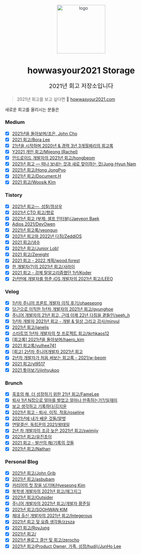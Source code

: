 <p align="center" style="color: #343a40">
  <img src="https://user-images.githubusercontent.com/9082598/147968108-7bdfa706-e1cc-44db-b54b-c44f65de2e33.jpg" alt="logo" height="160px">
  <h1 align="center">howwasyour2021 Storage</h1>
</p>
<p align="center" style="font-size: 1.2rem;">2021년 회고 저장소입니다</p>

> 2021년 회고를 보고 싶다면 🚀 [howwasyour2021.com](https://howwasyour2021.com)

새로운 회고를 올리시는 분들은

### Medium
- [x] [2021년을 돌아보며/조은, John Cho](https://euncho.medium.com/2021%EB%85%84%EC%9D%84-%EB%8F%8C%EC%95%84%EB%B3%B4%EB%A9%B0-58c1bf88b44b)
- [x] [2021 회고/Bora Lee](https://violetboralee.medium.com/2021-%ED%9A%8C%EA%B3%A0-20616cec9f2d?p=20616cec9f2d)
- [x] [21년을 시작하며 2020년 & 경력 3년 3개월짜리의 회고록](https://geniusk.medium.com/21%EB%85%84%EC%9D%84-%EC%8B%9C%EC%9E%91%ED%95%98%EB%A9%B0-2020%EB%85%84-%EA%B2%BD%EB%A0%A5-3%EB%85%84-3%EA%B0%9C%EC%9B%94%EC%A7%9C%EB%A6%AC%EC%9D%98-%ED%9A%8C%EA%B3%A0%EB%A1%9D-3e5cca831a48)
- [x] [Y2021 개인 회고/Mijeong (Rachel)](https://mjspring.medium.com/y2021-%EA%B0%9C%EC%9D%B8-%ED%9A%8C%EA%B3%A0-5fae6b8d6077?p=5fae6b8d6077)
- [x] [안드로이드 개발자의 2021년 회고/hongbeom](https://hongbeomi.medium.com/%EC%95%88%EB%93%9C%EB%A1%9C%EC%9D%B4%EB%93%9C-%EA%B0%9C%EB%B0%9C%EC%9E%90%EC%9D%98-2021%EB%85%84-%ED%9A%8C%EA%B3%A0-79b38173127d)
- [x] [2021년 회고 — 떠나 보내는 것과 새로 맞이하는 것/Jung-Hyun Nam](https://cloudeveloper.net/2021%EB%85%84-%ED%9A%8C%EA%B3%A0-%EB%96%A0%EB%82%98-%EB%B3%B4%EB%82%B4%EB%8A%94-%EA%B2%83%EA%B3%BC-%EC%83%88%EB%A1%9C-%EB%A7%9E%EC%9D%B4%ED%95%98%EB%8A%94-%EA%B2%83-a6a4adef761e)
- [x] [2021년 회고/Hong JongPyo](https://honor-driven.dev/2021%EB%85%84-%ED%9A%8C%EA%B3%A0-144643540bba)
- [x] [2021년 회고/Document.H](https://medium.com/h-document/2021%EB%85%84-%ED%9A%8C%EA%B3%A0-1e50c1c73760)
- [x] [2021 회고/Woosik Kim](https://well-balanced.medium.com/2021-%ED%9A%8C%EA%B3%A0-fedee5f974f5)

### Tistory
- [x] [2021년 회고―, 성찰/정상우](https://pronist.tistory.com/159)
- [x] [2021년 CTO 회고/향로](https://jojoldu.tistory.com/626)
- [x] [2021년 회고 (부제: 셀프 인터뷰)/Jaeyeon Baek](https://jybaek.tistory.com/945)
- [x] [Adios 2021/DevOwen](https://devowen.com/433)
- [x] [2021년 회고록/yeongun](https://yeongunheo.tistory.com/entry/%F0%9F%92%BB2021%EB%85%84-%ED%9A%8C%EA%B3%A0%EB%A1%9D)
- [x] [2021년 회고와 2022년 다짐/ZeddiOS](https://zeddios.tistory.com/1330)
- [x] [2021 회고/냄수](https://nsios.tistory.com/172)
- [x] [2021년 회고/Junior Lob!](https://lob-dev.tistory.com/entry/2021%EB%85%84-%ED%9A%8C%EA%B3%A0)
- [x] [2021 회고/Zereight](https://zereight.tistory.com/1147)
- [x] [2021 회고 - 2022 계획/wood.forest](https://woodforest.tistory.com/851)
- [x] [한 개발자(?)의 2021년 회고/사라이](https://saranf-click.tistory.com/29?category=871408)
- [x] [2021 회고 - 강제 탈알고리즘했던 1년/Koder](https://blog.koderpark.dev/m/216)
- [x] [2년만에 개발자를 멈춘 iOS 개발자의 2021년 회고/LEEO](https://dev200ok.blogspot.com/2022/01/2-ios-2021.html)

### Velog
- [x] [1년차 주니어 프론트 개발자 이직 후기/ohaeseong](https://velog.io/@ohaeseong/1%EB%85%84%EC%B0%A8-%EC%A3%BC%EB%8B%88%EC%96%B4-%ED%94%84%EB%A1%A0%ED%8A%B8-%EA%B0%9C%EB%B0%9C%EC%9E%90-%EC%9D%B4%EC%A7%81-%ED%9B%84%EA%B8%B0)
- [x] [당근으로 이직한 1년차 개발자의 2021년 회고/gyunghoe](https://velog.io/@gyunghoe/%EB%8B%B9%EA%B7%BC%EC%9C%BC%EB%A1%9C-%EC%9D%B4%EC%A7%81%ED%95%9C-1%EB%85%84%EC%B0%A8-%EA%B0%9C%EB%B0%9C%EC%9E%90%EC%9D%98-2021%EB%85%84-%ED%9A%8C%EA%B3%A0)
- [x] [주니어 개발자의 21년 회고, 근데 이제 22년 다짐을 곁들인/seeh_h](https://velog.io/@seeh_h/21%EB%85%84-%ED%9A%8C%EA%B3%A0)
- [x] [1년차 개발자 2021년 회고 - 개발 & 일상 그리고 감사/minyul](https://velog.io/@minyul/2021%EB%85%84-%ED%9A%8C%EA%B3%A0)
- [x] [2021년 회고/janeljs](https://velog.io/@janeljs/2021%EB%85%84-%ED%9A%8C%EA%B3%A0)
- [x] [스타트업 1년차 개발자의 첫 프로젝트 회고/tkrhkaos12](https://velog.io/@tkrhkaos12/%EC%8A%A4%ED%83%80%ED%8A%B8%EC%97%85-1%EB%85%84%EC%B0%A8-%EA%B0%9C%EB%B0%9C%EC%9E%90%EC%9D%98-%EC%B2%AB-%ED%94%84%EB%A1%9C%EC%A0%9D%ED%8A%B8-%ED%9A%8C%EA%B3%A0)
- [x] [[회고록] 2021년을 돌아보며/haero_kim](https://velog.io/@haero_kim/%ED%9A%8C%EA%B3%A0%EB%A1%9D-2021%EB%85%84%EC%9D%84-%EB%8F%8C%EC%95%84%EB%B3%B4%EB%A9%B0)
- [x] [2021 회고록/yulhee741](https://velog.io/@yulhee741/2021-%ED%9A%8C%EA%B3%A0%EB%A1%9D)
- [x] [[회고] 2년차 주니어개발자 2021년 회고](https://velog.io/@kimyeji203/%ED%9A%8C%EA%B3%A0-2%EB%85%84%EC%B0%A8-%EC%A3%BC%EB%8B%88%EC%96%B4%EA%B0%9C%EB%B0%9C%EC%9E%90-2021%EB%85%84-%ED%9A%8C%EA%B3%A0)
- [x] [2년차 개발자가 처음 써보는 회고록 - 2021/w-beom](https://velog.io/@w-beom/1.5%EB%85%84%EC%B0%A8-%EA%B0%9C%EB%B0%9C%EC%9E%90%EA%B0%80-%EC%B2%98%EC%9D%8C-%EC%8D%A8%EB%B3%B4%EB%8A%94-%ED%9A%8C%EA%B3%A0%EB%A1%9D-2021)
- [x] [2021 회고/yl9517](https://velog.io/@yl9517/2021-%ED%9A%8C%EA%B3%A0)
- [x] [2021 톺아보기/jinhyukoo](https://velog.io/@jinhyukoo/2021-%ED%86%BA%EC%95%84%EB%B3%B4%EA%B8%B0)

### Brunch
- [x] [흑호의 해, 더 성장하기 위한 21년 회고/FameLee](https://brunch.co.kr/@famelee/51)
- [x] [퇴사 1년,N잡으로 얼마를 벌었고 얼마나 만족하는가?/일재미](https://brunch.co.kr/@dailylifefun/27)
- [x] [보고 생각하고 기록하다/김지윤](https://brunch.co.kr/@outlines/60)
- [x] [2021년 회고 - 퇴사, 이직, 적응/roseline](https://brunch.co.kr/@roseline/29)
- [x] [2021년에 내가 배운 것들/알벗](https://brunch.co.kr/@albertlee12uqzv/38)
- [x] [연말결산, 독립꾼의 2021/왕태일](https://brunch.co.kr/@theking/20)
- [x] [2년 차 개발자의 조금 늦은 2021년 회고/swimjiy](https://brunch.co.kr/@swimjiy/38)
- [x] [2021년 회고/유진초이](https://brunch.co.kr/@eugeen/5)
- [x] [2021 회고 - 발산의 해/기록의 것들](https://brunch.co.kr/@billower/21)
- [x] [2021년 회고/Nathan](https://brunch.co.kr/@skeks463/45)

### Personal Blog 
- [x] [2021년 회고/John Grib](https://johngrib.github.io/wiki/review/2021/)
- [x] [2021년 회고/asbubam](https://blog.2dal.com/2021/12/29/2021%eb%85%84-%ed%9a%8c%ea%b3%a0/)
- [x] [커리어의 첫 장을 넘기며/Hyeseong Kim](https://blog.cometkim.kr/posts/the-first-page-of-my-career/)
- [x] [복학생 개발자의 2021년 회고/재그지그](https://wormwlrm.github.io/2021/12/29/2021-Retrospect.html)
- [x] [2021년 회고/Outsider](https://blog.outsider.ne.kr/1575)
- [x] [주니어 개발자의 2021년 회고/개발자 황준일](https://junilhwang.github.io/TIL/Review/2021-year/end/)
- [x] [2021년 회고/SOOHWAN KIM](https://sooftware.io/2021)
- [x] [체대 출신 개발자의 2021년 회고/Integerous](https://ryan-han.com/post/memoirs/memoirs2021/)
- [x] [2021년 회고 및 요즘 생각들/zzsza](https://zzsza.github.io/)
- [x] [2021 회고/RoyJung](https://roy-jung.github.io/211231-review-2021/)
- [x] [2021년 회고/](https://kimtoma.com/2021/12/31/retrospective-2021/)
- [x] [2021년 블로그 결산 및 회고/zerocho](https://www.zerocho.com/category/etc/post/61d064b6a7f9490004dd9358)
- [x] [2021년 회고(Product Owner, 가족, 성장/hudi)/JunHo Lee](https://junholee.me/2021-retrospect/)
